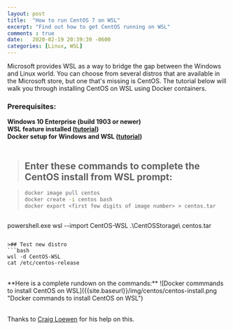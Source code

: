 ```yaml
---
layout: post
title:  "How to run CentOS 7 on WSL"
excerpt: "Find out how to get CentOS running on WSL"
comments : true
date:   2020-02-19 20:39:39 -0600
categories: [Linux, WSL]
---
```


Microsoft provides WSL as a way to bridge the gap between the Windows and Linux world. You can choose from several distros that are available in the Microsoft store, but one that's missing is CentOS. The tutorial below will walk you through installing CentOS on WSL using Docker containers.   


### Prerequisites:    

**Windows 10 Enterprise (build 1903 or newer)**  
**WSL feature installed ([tutorial](../2020-02/how-to-setup-wsl-on-windows-10.md))**  
 **Docker setup for Windows and WSL ([tutorial](../2020-02/Docker-on-WSL.md))**  
<br/>
>## Enter these commands to complete the CentOS install from WSL prompt:  

>```bash
>docker image pull centos
>docker create -i centos bash
>docker export <first few digits of image number> > centos.tar
>```  

>```powershell
powershell.exe
wsl --import CentOS-WSL .\CentOSStorage\ centos.tar
```  

>## Test new distro
```bash
wsl -d CentOS-WSL
cat /etc/centos-release
```

<br/>
**Here is a complete rundown on the commands:**  
![Docker commmands to install CentOS on WSL]({{site.baseurl}}/img/centos/centos-install.png "Docker commands to install CentOS on WSL")  
<br/>
<br/>


Thanks to [Craig Loewen](https://twitter.com/craigaloewen) for his help on this.












